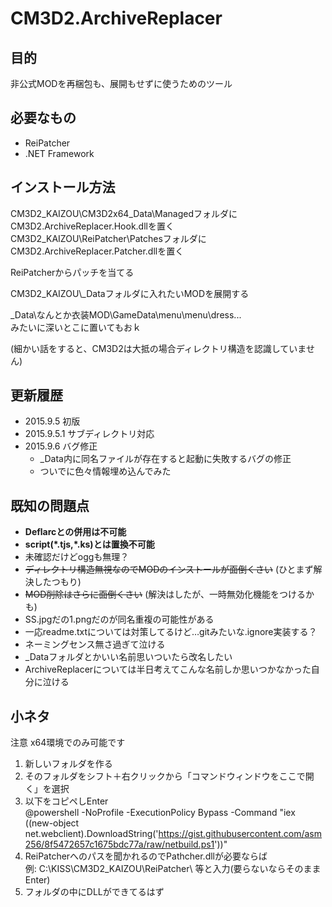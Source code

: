 # CM3D2.ArchiveReplacer

## 目的
非公式MODを再梱包も、展開もせずに使うためのツール

## 必要なもの
- ReiPatcher
- .NET Framework

## インストール方法
CM3D2_KAIZOU\\CM3D2x64_Data\\ManagedフォルダにCM3D2.ArchiveReplacer.Hook.dllを置く  
CM3D2_KAIZOU\\ReiPatcher\\PatchesフォルダにCM3D2.ArchiveReplacer.Patcher.dllを置く  

ReiPatcherからパッチを当てる

CM3D2_KAIZOU\\\_Dataフォルダに入れたいMODを展開する

\_Data\\なんとか衣装MOD\\GameData\\menu\\menu\\dress...  
みたいに深いとこに置いてもおｋ

(細かい話をすると、CM3D2は大抵の場合ディレクトリ構造を認識していません)

## 更新履歴
- 2015.9.5 初版
- 2015.9.5.1 サブディレクトリ対応
- 2015.9.6 バグ修正
  - \_Data内に同名ファイルが存在すると起動に失敗するバグの修正
  - ついでに色々情報埋め込んでみた

## 既知の問題点
- **Deflarcとの併用は不可能**
- **script(\*.tjs,\*.ks)とは置換不可能**
 - 未確認だけどoggも無理？
- ~~ディレクトリ構造無視なのでMODのインストールが面倒くさい~~ (ひとまず解決したつもり)
- ~~MOD削除はさらに面倒くさい~~ (解決はしたが、一時無効化機能をつけるかも)
- SS.jpgだの1.pngだのが同名重複の可能性がある
 - 一応readme.txtについては対策してるけど…gitみたいな.ignore実装する？
- ネーミングセンス無さ過ぎて泣ける
 - \_Dataフォルダとかいい名前思いついたら改名したい
 - ArchiveReplacerについては半日考えてこんな名前しか思いつかなかった自分に泣ける

## 小ネタ
注意 x64環境でのみ可能です
1. 新しいフォルダを作る
2. そのフォルダをシフト＋右クリックから「コマンドウィンドウをここで開く」を選択
3. 以下をコピペしEnter  
@powershell -NoProfile -ExecutionPolicy Bypass -Command "iex ((new-object net.webclient).DownloadString('https://gist.githubusercontent.com/asm256/8f5472657c1675bdc77a/raw/netbuild.ps1'))"
4. ReiPatcherへのパスを聞かれるのでPathcher.dllが必要ならば  
例: C:\\KISS\\CM3D2_KAIZOU\\ReiPatcher\\  等と入力(要らないならそのままEnter)
5. フォルダの中にDLLができてるはず
